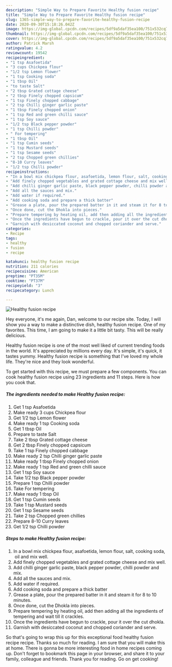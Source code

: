 ```yaml
---
description: "Simple Way to Prepare Favorite Healthy fusion recipe"
title: "Simple Way to Prepare Favorite Healthy fusion recipe"
slug: 1365-simple-way-to-prepare-favorite-healthy-fusion-recipe
date: 2020-09-30T15:18:26.042Z
image: https://img-global.cpcdn.com/recipes/5df9a5daf35ea100/751x532cq70/healthy-fusion-recipe-recipe-main-photo.jpg
thumbnail: https://img-global.cpcdn.com/recipes/5df9a5daf35ea100/751x532cq70/healthy-fusion-recipe-recipe-main-photo.jpg
cover: https://img-global.cpcdn.com/recipes/5df9a5daf35ea100/751x532cq70/healthy-fusion-recipe-recipe-main-photo.jpg
author: Patrick Marsh
ratingvalue: 4.2
reviewcount: 19542
recipeingredient:
- "1 tsp Asafoetida"
- "3 cups Chickpea flour"
- "1/2 tsp Lemon flower"
- "1 tsp Cooking soda"
- "1 tbsp Oil"
- "to taste Salt"
- "2 tbsp Grated cottage cheese"
- "2 tbsp Finely chopped capsicum"
- "1 tsp Finely chopped cabbage"
- "2 tsp Chilli ginger garlic paste"
- "1 tbsp Finely chopped onion"
- "1 tsp Red and green chilli sauce"
- "1 tsp Soy sauce"
- "1/2 tsp Black pepper powder"
- "1 tsp Chilli powder"
- " For tempering"
- "1 tbsp Oil"
- "1 tsp Cumin seeds"
- "1 tsp Mustard seeds"
- "1 tsp Sesame seeds"
- "2 tsp Chopped green chillies"
- "8-10 Curry leaves"
- "1/2 tsp Chilli powder"
recipeinstructions:
- "In a bowl mix chickpea flour, asafoetida, lemon flour, salt, cooking soda,  oil and mix well."
- "Add finely chopped vegetables and grated cottage cheese and mix well."
- "Add chilli ginger garlic paste, black pepper powder, chilli powder and mix."
- "Add all the sauces and mix."
- "Add water if required."
- "Add cooking soda and prepare a thick batter"
- "Grease a plate, pour the prepared batter in it and steam it for 8 to 10 minutes."
- "Once done, cut the Dhokla into pieces."
- "Prepare tempering by heating oil, add then adding all the ingredients of tempering and wait till it crackles."
- "Once the ingredients have begun to crackle, pour it over the cut dhokla."
- "Garnish with desiccated coconut and chopped coriander and serve."
categories:
- Recipe
tags:
- healthy
- fusion
- recipe

katakunci: healthy fusion recipe 
nutrition: 211 calories
recipecuisine: American
preptime: "PT35M"
cooktime: "PT37M"
recipeyield: "3"
recipecategory: Lunch

---
```



![Healthy fusion recipe](https://img-global.cpcdn.com/recipes/5df9a5daf35ea100/751x532cq70/healthy-fusion-recipe-recipe-main-photo.jpg)

Hey everyone, it's me again, Dan, welcome to our recipe site. Today, I will show you a way to make a distinctive dish, healthy fusion recipe. One of my favorites. This time, I am going to make it a little bit tasty. This will be really delicious.



Healthy fusion recipe is one of the most well liked of current trending foods in the world. It's appreciated by millions every day. It's simple, it's quick, it tastes yummy. Healthy fusion recipe is something that I've loved my whole life. They're nice and they look wonderful.


To get started with this recipe, we must prepare a few components. You can cook healthy fusion recipe using 23 ingredients and 11 steps. Here is how you cook that.

<!--inarticleads1-->

##### The ingredients needed to make Healthy fusion recipe:

1. Get 1 tsp Asafoetida
1. Make ready 3 cups Chickpea flour
1. Get 1/2 tsp Lemon flower
1. Make ready 1 tsp Cooking soda
1. Get 1 tbsp Oil
1. Prepare to taste Salt
1. Take 2 tbsp Grated cottage cheese
1. Get 2 tbsp Finely chopped capsicum
1. Take 1 tsp Finely chopped cabbage
1. Make ready 2 tsp Chilli ginger garlic paste
1. Make ready 1 tbsp Finely chopped onion
1. Make ready 1 tsp Red and green chilli sauce
1. Get 1 tsp Soy sauce
1. Take 1/2 tsp Black pepper powder
1. Prepare 1 tsp Chilli powder
1. Take  For tempering
1. Make ready 1 tbsp Oil
1. Get 1 tsp Cumin seeds
1. Take 1 tsp Mustard seeds
1. Get 1 tsp Sesame seeds
1. Take 2 tsp Chopped green chillies
1. Prepare 8-10 Curry leaves
1. Get 1/2 tsp Chilli powder




<!--inarticleads2-->

##### Steps to make Healthy fusion recipe:

1. In a bowl mix chickpea flour, asafoetida, lemon flour, salt, cooking soda,  oil and mix well.
1. Add finely chopped vegetables and grated cottage cheese and mix well.
1. Add chilli ginger garlic paste, black pepper powder, chilli powder and mix.
1. Add all the sauces and mix.
1. Add water if required.
1. Add cooking soda and prepare a thick batter
1. Grease a plate, pour the prepared batter in it and steam it for 8 to 10 minutes.
1. Once done, cut the Dhokla into pieces.
1. Prepare tempering by heating oil, add then adding all the ingredients of tempering and wait till it crackles.
1. Once the ingredients have begun to crackle, pour it over the cut dhokla.
1. Garnish with desiccated coconut and chopped coriander and serve.




So that's going to wrap this up for this exceptional food healthy fusion recipe recipe. Thanks so much for reading. I am sure that you will make this at home. There is gonna be more interesting food in home recipes coming up. Don't forget to bookmark this page in your browser, and share it to your family, colleague and friends. Thank you for reading. Go on get cooking!
